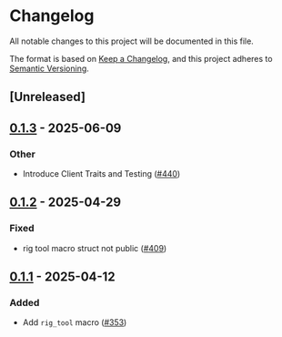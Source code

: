 # Changelog

All notable changes to this project will be documented in this file.

The format is based on [Keep a Changelog](https://keepachangelog.com/en/1.0.0/),
and this project adheres to [Semantic Versioning](https://semver.org/spec/v2.0.0.html).

## [Unreleased]

## [0.1.3](https://github.com/0xPlaygrounds/rig/compare/rig-derive-v0.1.2...rig-derive-v0.1.3) - 2025-06-09

### Other

- Introduce Client Traits and Testing ([#440](https://github.com/0xPlaygrounds/rig/pull/440))

## [0.1.2](https://github.com/0xPlaygrounds/rig/compare/rig-derive-v0.1.1...rig-derive-v0.1.2) - 2025-04-29

### Fixed

- rig tool macro struct not public ([#409](https://github.com/0xPlaygrounds/rig/pull/409))

## [0.1.1](https://github.com/0xPlaygrounds/rig/compare/rig-derive-v0.1.0...rig-derive-v0.1.1) - 2025-04-12

### Added

- Add `rig_tool` macro ([#353](https://github.com/0xPlaygrounds/rig/pull/353))
